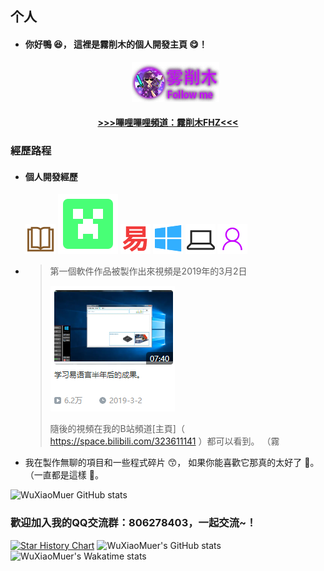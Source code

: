 ## 个人



* #### 你好鴨 😆， 這裡是霧削木的個人開發主頁 😋！

  <p style="text-align: center"> <a href="https://github.com/WuXiaoMuer"><img src="img\me.png"></a> </p>

  >

<center>
    <h4><a href="https://space.bilibili.com/323611141"> >>>嗶哩嗶哩頻道：霧削木FHZ<<< </a></h4>
</center>


### 經歷路程

* #### 個人開發經歷

  ![book](img/book.png) ![MC](img/mc_cr.svg)  ![epl](img/e.png) ![Window](img/window.png) ![pc](img/pc.png) ![people](img/people.png)

  

* >第一個軟件作品被製作出來視頻是2019年的3月2日
  >
  >![Hems X 虚拟桌面模拟程序](img/img1.png)
  >
  >隨後的視頻在我的B站頻道[主頁]（ https://space.bilibili.com/323611141 ）都可以看到。
  >（霧
  
* 我在製作無聊的項目和一些程式碎片 😙， 如果你能喜歡它那真的太好了 🤣。 （一直都是這樣 🤗。

![WuXiaoMuer GitHub stats](https://github-readme-stats.vercel.app/api?username=WuXiaoMuer)

### 歡迎加入我的QQ交流群：806278403，一起交流~！
[![Star History Chart](https://api.star-history.com/svg?repos=WuXiaoMuer/WuXiaoMuer&type=Date)](https://star-history.com/#WuXiaoMuer/WuXiaoMuer&Date)
![WuXiaoMuer's GitHub stats](https://github-readme-stats.vercel.app/api?username=WuXiaoMuer&show_icons=true&theme=dark)
![WuXiaoMuer's Wakatime stats](https://github-readme-stats.vercel.app/api/wakatime?username=WuXiaoMuer&theme=dark#gh-dark-mode-only)
